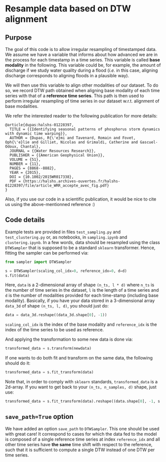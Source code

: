 # Resample data based on DTW alignment

## Purpose

The goal of this code is to allow irregular resampling of timestamped data. 
We assume we have a variable that informs about how advanced we are in the process for each timestamp in a time series.
This variable is called **base modality** in the following.
This variable could be, for example, the amount of discharge if we study water quality during a flood (_i.e._ in
this case, aligning discharge corresponds to aligning floods in a plausible way).
 
We will then use this variable to align other modalities of our dataset.
To do so, we record DTW path obtained when aligning base modality of each time series with that of a 
**reference time series**.
This path is then used to perform irregular resampling of time series in our dataset w.r.t. alignment of base 
modalities.

We refer the interested reader to the following publication for more details:
```
@article{dupas:halshs-01228397,
  TITLE = {{Identifying seasonal patterns of phosphorus storm dynamics with dynamic time warping}},
  AUTHOR = {Dupas, R{\'e}mi and Tavenard, Romain and Fovet, Oph{\'e}lie and Gilliet, Nicolas and Grimaldi, Catherine and Gascuel-Odoux, Chantal},
  JOURNAL = {{Water Resources Research}},
  PUBLISHER = {{American Geophysical Union}},
  VOLUME = {51},
  NUMBER = {11},
  PAGES = {8868--8882},
  YEAR = {2015},
  DOI = {10.1002/2015WR017338},
  PDF = {https://halshs.archives-ouvertes.fr/halshs-01228397/file/article_WRR_accepte_avec_fig.pdf}
}
```

Also, if you use our code in a scientific publication, it would be nice to cite us using the above-mentionned
reference :)

## Code details

Example tests are provided in files `test_sampling.py` and `test_clustering.py` or, as notebooks, in `sampling.ipynb`
and `clustering.ipynb`.
In a few words, data should be resampled using the class `DTWSampler` that is supposed to be a standard `sklearn` 
transformer.
Hence, fitting the sampler can be performed via:
```python
from sampler import DTWSampler

s = DTWSampler(scaling_col_idx=0, reference_idx=0, d=d)
s.fit(data)
```

Here, `data` is a 2-dimensional array of shape `(n_ts, l * d)` where `n_ts` is the number of time series in the 
dataset, `l` is the length of a time series and `d` is the number of modalities provided for each time-stamp 
(including base modality).
Basically, if you have your data stored in a 3-dimensional array `data_3d` of shape `(n_ts, l, d)`, you should just do:
```python
data = data_3d.reshape((data_3d.shape[0], -1))
```

`scaling_col_idx` is the index of the base modality and `reference_idx` is the index of the time series to be used as 
reference.


And applying the transformation to some new data is done via:
```python
transformed_data = s.transform(newdata)
```

If one wants to do both fit and transform on the same data, the following should do it:
```python
transformed_data = s.fit_transform(data)
```

Note that, in order to comply with `sklearn` standards, `transformed_data` is a 2d-array. 
If you want to get back to your `(n_ts, n_samples, d)` shape, just use: 
```python
transformed_data = s.fit_transform(data).reshape((data.shape[0], -1, s.d))
```

## `save_path=True` option

We have added an option `save_path` to `DTWSampler`. This one should be used with great care!
It correspond to cases for which the data fed to the model is composed of a single reference time series at index 
`reference_idx` and all other time series have **the same** time shift with respect to the reference, such that it is
sufficient to compute a single DTW instead of one DTW per time series.
